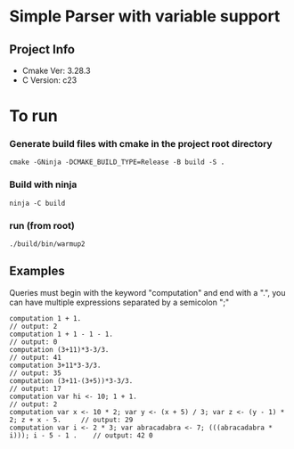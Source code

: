 # Simple Parser with variable support


## Project Info
- Cmake Ver: 3.28.3
- C Version: c23

# To run

### Generate build files with cmake in the project root directory
```cmake -GNinja -DCMAKE_BUILD_TYPE=Release -B build -S .```

### Build with ninja
```ninja -C build```

### run (from root)
```./build/bin/warmup2```

## Examples
Queries must begin with the keyword "computation" and end with a ".", you can have multiple expressions separated by a semicolon ";"

```
computation 1 + 1.                                                                      // output: 2
computation 1 + 1 - 1 - 1.                                                              // output: 0
computation (3+11)*3-3/3.                                                               // output: 41
computation 3+11*3-3/3.                                                                 // output: 35
computation (3+11-(3+5))*3-3/3.                                                         // output: 17
computation var hi <- 10; 1 + 1.                                                        // output: 2
computation var x <- 10 * 2; var y <- (x + 5) / 3; var z <- (y - 1) * 2; z + x - 5.     // output: 29
computation var i <- 2 * 3; var abracadabra <- 7; (((abracadabra * i))); i - 5 - 1 .    // output: 42 0
```
